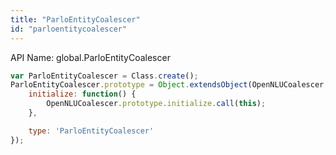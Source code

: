 ```yaml
---
title: "ParloEntityCoalescer"
id: "parloentitycoalescer"
---
```


API Name: global.ParloEntityCoalescer

```js
var ParloEntityCoalescer = Class.create();
ParloEntityCoalescer.prototype = Object.extendsObject(OpenNLUCoalescer, {
	initialize: function() {
		OpenNLUCoalescer.prototype.initialize.call(this);
	},

	type: 'ParloEntityCoalescer'
});

```
